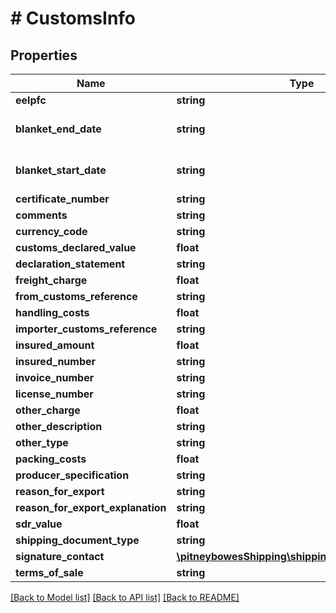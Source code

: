# # CustomsInfo

## Properties

Name | Type | Description | Notes
------------ | ------------- | ------------- | -------------
**eelpfc** | **string** |  | [optional] 
**blanket_end_date** | **string** | format: YYYY-MM-DD | [optional] 
**blanket_start_date** | **string** | format: YYYY-MM-DD | [optional] 
**certificate_number** | **string** |  | [optional] 
**comments** | **string** |  | [optional] 
**currency_code** | **string** | ISO-4217 | 
**customs_declared_value** | **float** |  | [optional] 
**declaration_statement** | **string** |  | [optional] 
**freight_charge** | **float** |  | [optional] 
**from_customs_reference** | **string** |  | [optional] 
**handling_costs** | **float** |  | [optional] 
**importer_customs_reference** | **string** |  | [optional] 
**insured_amount** | **float** |  | [optional] 
**insured_number** | **string** |  | [optional] 
**invoice_number** | **string** |  | [optional] 
**license_number** | **string** |  | [optional] 
**other_charge** | **float** |  | [optional] 
**other_description** | **string** |  | [optional] 
**other_type** | **string** |  | [optional] 
**packing_costs** | **float** |  | [optional] 
**producer_specification** | **string** |  | [optional] 
**reason_for_export** | **string** |  | [optional] 
**reason_for_export_explanation** | **string** |  | [optional] 
**sdr_value** | **float** |  | [optional] 
**shipping_document_type** | **string** |  | [optional] 
**signature_contact** | [**\pitneybowesShipping\shippingApi.model\Address**](Address.md) |  | [optional] 
**terms_of_sale** | **string** |  | [optional] 

[[Back to Model list]](../../README.md#documentation-for-models) [[Back to API list]](../../README.md#documentation-for-api-endpoints) [[Back to README]](../../README.md)


